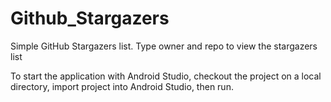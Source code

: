 # Github_Stargazers
Simple GitHub Stargazers list. Type owner and repo to view the stargazers list

To start the application with Android Studio, checkout the project on a local directory, import project into Android Studio, then run.
